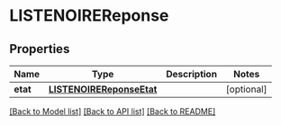 # LISTENOIREReponse

## Properties
Name | Type | Description | Notes
------------ | ------------- | ------------- | -------------
**etat** | [**LISTENOIREReponseEtat**](LISTENOIREReponseEtat.md) |  | [optional] 

[[Back to Model list]](../README.md#documentation-for-models) [[Back to API list]](../README.md#documentation-for-api-endpoints) [[Back to README]](../README.md)


